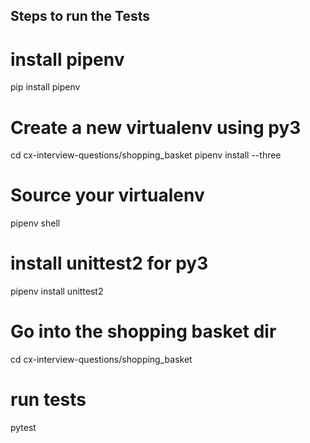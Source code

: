 ## Steps to run the Tests ##

# install pipenv
pip install pipenv

# Create a new virtualenv using py3
cd cx-interview-questions/shopping_basket
pipenv install --three

# Source your virtualenv
pipenv shell

# install unittest2 for py3
pipenv install unittest2

# Go into the shopping basket dir
cd cx-interview-questions/shopping_basket

# run tests
pytest

